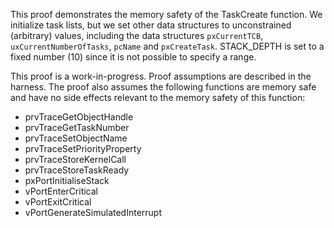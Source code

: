 This proof demonstrates the memory safety of the TaskCreate function. We
initialize task lists, but we set other data structures to unconstrained
(arbitrary) values, including the data structures `pxCurrentTCB`,
`uxCurrentNumberOfTasks`, `pcName` and `pxCreateTask`. STACK_DEPTH is set to a
fixed number (10) since it is not possible to specify a range.

This proof is a work-in-progress. Proof assumptions are described in the
harness. The proof also assumes the following functions are memory safe and have
no side effects relevant to the memory safety of this function:

-   prvTraceGetObjectHandle
-   prvTraceGetTaskNumber
-   prvTraceSetObjectName
-   prvTraceSetPriorityProperty
-   prvTraceStoreKernelCall
-   prvTraceStoreTaskReady
-   pxPortInitialiseStack
-   vPortEnterCritical
-   vPortExitCritical
-   vPortGenerateSimulatedInterrupt
